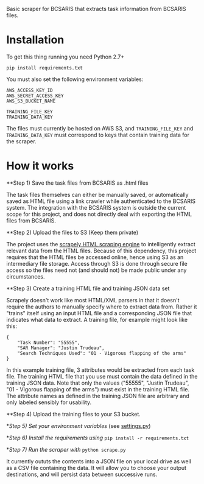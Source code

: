 Basic scraper for BCSARIS that extracts task information from BCSARIS files.

# Installation
To get this thing running you need Python 2.7+

    pip install requirements.txt

You must also set the following environment variables:

    AWS_ACCESS_KEY_ID
    AWS_SECRET_ACCESS_KEY
    AWS_S3_BUCKET_NAME

    TRAINING_FILE_KEY
    TRAINING_DATA_KEY

The files must currently be hosted on AWS S3, and `TRAINING_FILE_KEY` and `TRAINING_DATA_KEY` must correspond to keys that contain training data for the scraper.

# How it works

**Step 1) Save the task files from BCSARIS as .html files

The task files themselves can either be manually saved, or automatically saved as HTML file using a link crawler while authenticated to the BCSARIS system. The integration with the BCSARIS system is outside the current scope for this project, and does not directly deal with exporting the HTML files from BCSARIS.

**Step 2) Upload the files to S3 (Keep them private)

The project uses the [scrapely HTML scraping engine](https://github.com/scrapy/scrapely) to intelligently extract relevant data from the HTML files. Because of this dependency, this project requires that the HTML files be accessed online, hence using S3 as an intermediary file storage. Access through S3 is done through secure file access so the files need not (and should not) be made public under any circumstances.

**Step 3) Create a training HTML file and training JSON data set

Scrapely doesn't work like most HTML/XML parsers in that it doesn't require the authors to manually specify where to extract data from. Rather it "trains" itself using an input HTML file and a corresponding JSON file that indicates what data to extract. A training file, for example might look like this:

```
{
    "Task Number": "55555",
    "SAR Manager": "Justin Trudeau",
    "Search Techniques Used": "01 - Vigorous flapping of the arms"
}
```

In this example training file, 3 attributes would be extracted from each task file. The training HTML file that you use must contain the data defined in the training JSON data. Note that only the values ("55555", "Justin Trudeau", "01 - Vigorous flapping of the arms") must exist in the training HTML file. The attribute names as defined in the training JSON file are arbitrary and only labeled sensibly for usability.

**Step 4) Upload the training files to your S3 bucket.

**Step 5) Set your environment variables* (see [settings.py](https://github.com/ryanisnan/bcsaris-scraper/master/settings.py))

**Step 6) Install the requirements using* `pip install -r requirements.txt`

**Step 7) Run the scraper with* `python scrape.py`

It currently oututs the contents into a JSON file on your local drive as well as a CSV file containing the data. It will allow you to choose your output destinations, and will persist data between successive runs.
